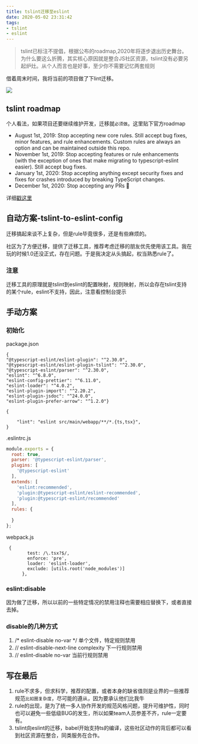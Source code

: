 ```yaml
---
title: tslint迁移至eslint
date: 2020-05-02 23:31:42
tags:
- tslint
- eslint
---
```


> tslint已标注不提倡，根据公布的roadmap,2020年将逐步退出历史舞台。为什么要这么折腾，其实核心原因就是整合JS社区资源，tslint没有必要另起炉灶。从个人而言也是好事，至少你不需要记忆两套规则

借着周末时间，我将当前的项目做了下lint迁移。


![](http://static.1991421.cn/2020/2020-05-03-112511.jpeg)



## tslint roadmap

个人看法，如果项目还要继续维护开发，迁移就`必须做`。这里贴下官方roadmap

- August 1st, 2019: Stop accepting new core rules. Still accept bug fixes, minor features, and rule enhancements. Custom rules are always an option and can be maintained outside this repo.
- November 1st, 2019: Stop accepting features or rule enhancements (with the exception of ones that make migrating to typescript-eslint easier). Still accept bug fixes.
- January 1st, 2020: Stop accepting anything except security fixes and fixes for crashes introduced by breaking TypeScript changes.
- December 1st, 2020: Stop accepting any PRs 🎉

详细[戳这里](https://github.com/palantir/tslint/issues/4534)

## 自动方案-tslint-to-eslint-config
迁移搞起来谈不上复杂，但是rule毕竟很多，还是有些麻烦的。

社区为了方便迁移，提供了迁移工具，推荐考虑迁移的朋友优先使用该工具。我在玩的时候1.0还没正式，存在问题。于是我决定从头搞起，权当熟悉rule了。

### 注意
迁移工具的原理就是tslint到eslint的配置映射，规则映射，所以会存在tslint支持的某个rule，eslint不支持，因此，注意看控制台提示

## 手动方案

### 初始化 
package.json

```
{
"@typescript-eslint/eslint-plugin": "^2.30.0",
"@typescript-eslint/eslint-plugin-tslint": "^2.30.0",
"@typescript-eslint/parser": "^2.30.0",
"eslint": "^6.8.0",
"eslint-config-prettier": "^6.11.0",
"eslint-loader": "^4.0.2",
"eslint-plugin-import": "^2.20.2",
"eslint-plugin-jsdoc": "^24.0.0",
"eslint-plugin-prefer-arrow": "^1.2.0"}

{

    "lint": "eslint src/main/webapp/**/*.{ts,tsx}",
}
```

.eslintrc.js


```js
module.exports = {
  root: true,
  parser: '@typescript-eslint/parser',
  plugins: [
    '@typescript-eslint'
  ],
  extends: [
    'eslint:recommended',
    'plugin:@typescript-eslint/eslint-recommended',
    'plugin:@typescript-eslint/recommended'
  ],
  rules: {
    
  }
};

```

webpack.js

```
 {
        test: /\.tsx?$/,
        enforce: 'pre',
        loader: 'eslint-loader',
        exclude: [utils.root('node_modules')]
      },
```

### eslint:disable
因为做了迁移，所以以前的一些特定情况的禁用注释也需要相应替换下，或者直接去掉。


### disable的几种方式
    
    
   1. /* eslint-disable no-var */ 单个文件，特定规则禁用
   2. // eslint-disable-next-line complexity 下一行规则禁用
   3. // eslint-disable no-var 当前行规则禁用

## 写在最后
1. rule不求多，但求科学，推荐的配置，或者本身的缺省值则是业界的一些推荐规范`比如圈复杂度`，尽可能的遵从，因为要承认他们比我牛
2. rule的出现，是为了统一多人协作开发的规范风格问题，提升可维护性，同时也可以避免一些低级BUG的发生，所以如果team人员参差不齐，rule一定要有。
3. tslint向eslint的迁移，babel开始支持ts的编译，这些社区动作的背后都可以看到社区资源在整合，同类服务在合作。
